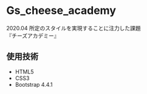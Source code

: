 # Gs_cheese_academy
2020.04 所定のスタイルを実現することに注力した課題  
『チーズアカデミー』

## 使用技術
- HTML5
- CSS3
- Bootstrap 4.4.1
